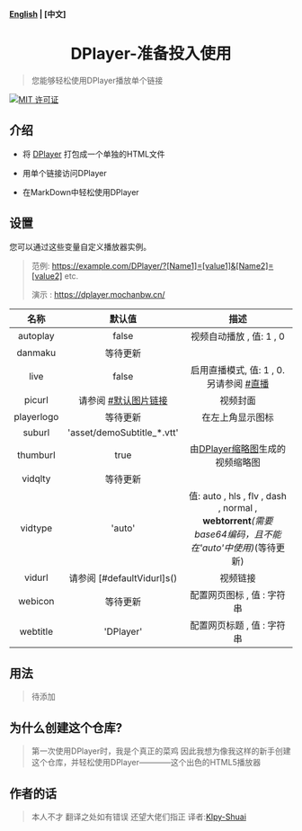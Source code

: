 <b>[English](https://github.com/MoChanBW/DPlayer-Ready-to-use/blob/master/Readme.md) | [中文]</b>

<h1 align="center">DPlayer-准备投入使用</h1>

> 您能够轻松使用DPlayer播放单个链接

 [![MIT 许可证](https://img.shields.io/github/license/MoChanBW/DPlayer-prepacked)](https://github.com/MoChanBW/DPlayer-prepacked/blob/master/LICENSE)

## 介绍

* 将 [DPlayer](https://github.com/MoePlayer/DPlayer) 打包成一个单独的HTML文件

* 用单个链接访问DPlayer

* 在MarkDown中轻松使用DPlayer

## 设置

您可以通过这些变量自定义播放器实例。

> 范例: <https://example.com/DPlayer/?[Name1]=[value1]&[Name2]=[value2]> etc.
>
> 演示 : <https://dplayer.mochanbw.cn/>
 
|    名称    |           默认值           |                                                            描述                                                              |
|:----------:|:--------------------------:|:----------------------------------------------------------------------------------------------------------------------------:|
|  autoplay  |           false            |                                                   视频自动播放 , 值: 1 , 0                                                   |
|  danmaku   |          等待更新          |                                                                                                                              |
|    live    |           false            |                      启用直播模式, 值: 1 , 0. 另请参阅 [#直播](https://dplayer.js.org/guide.html#live)                       |
|   picurl   |  请参阅 [#默认图片链接]()  |                                                          视频封面                                                            |
| playerlogo |          等待更新          |                                                      在左上角显示图标                                                        |
|   suburl   | 'asset/demoSubtitle_*.vtt' |                                                                                                                              |
|  thumburl  |            true            |                      由[DPlayer缩略图](https://github.com/MoePlayer/DPlayer-thumbnails)生成的视频缩略图                      |
|  vidqlty   |          等待更新          |                                                                                                                              |
|  vidtype   |           'auto'           |          值: auto , hls , flv , dash , normal , <b>webtorrent</b>*(需要base64编码，且不能在'auto'中使用)*(等待更新)          |
|   vidurl   | 请参阅 [#defaultVidurl]s() |                                                           视频链接                                                           |
|  webicon   |          等待更新          |                                                  配置网页图标 , 值 :  字符串                                                 |
|  webtitle  |         'DPlayer'          |                                                  配置网页标题 , 值 :  字符串                                                 |

## 用法

> 待添加

## 为什么创建这个仓库?

> 第一次使用DPlayer时，我是个真正的菜鸡
因此我想为像我这样的新手创建这个仓库，并轻松使用DPlayer————这个出色的HTML5播放器

## 作者的话

> 本人不才 翻译之处如有错误 还望大佬们指正
> 译者:[Klpy-Shuai](https://github.com/Klpy-Shuai)